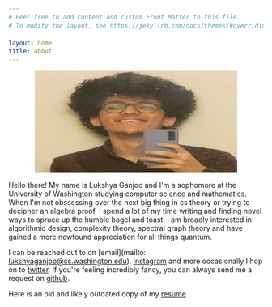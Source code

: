 ```yaml
---
# Feel free to add content and custom Front Matter to this file.
# To modify the layout, see https://jekyllrb.com/docs/themes/#overriding-theme-defaults

layout: home
title: about
---
```

<p align="center">
  <img height = 200 width = 400 src="images/lukshya.jpeg">
</p> 
Hello there! My name is Lukshya Ganjoo and 
I'm a sophomore at the University of 
Washington studying computer science 
and mathematics. When I'm not 
obssessing over the next big thing in 
cs theory or trying to decipher an 
algebra proof, I spend a lot of my 
time writing and finding novel ways 
to spruce up the humble bagel and toast. I am 
broadly interested in algorithmic 
design, complexity theory,  spectral 
graph theory and have gained a more newfound 
appreciation for all things quantum.


I can be reached out to on [email](mailto: 
lukshyaganjoo@cs.washington.edu), 
[instagram](https://www.instagram.com/matchstickmaan/) and more occasionally I hop on to [twitter](https://twitter.com/matchstickmaan). If you're feeling incredibly fancy, you can always send me a request on 
[github](https://github.com/lukshyaganjoo).

Here is an old and likely outdated copy of my [resume](images/resume.pdf)
